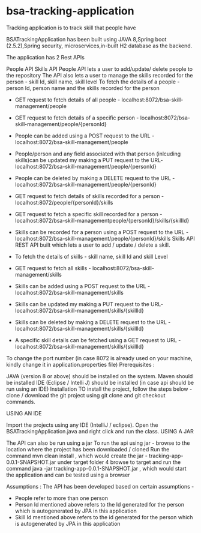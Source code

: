 # bsa-tracking-application
Tracking application is to track skill that people have


BSATrackingApplication has been built using JAVA 8,Spring boot (2.5.2),Spring security, microservices,in-built H2 database as the backend.

The application has 2 Rest APIs

People API
Skills API
People API lets a user to add/update/ delete people to the repository The API also lets a user to manage the skills recorded for the person - skill Id, skill name, skill level To fetch the details of a people - person Id, person name and the skills recorded for the person

- GET request  to fetch details of all people - localhost:8072/bsa-skill-management/people
- GET request  to fetch details of a specific person - localhost:8072/bsa-skill-management/people/{personId} 
- People can be added using a POST request to the URL - localhost:8072/bsa-skill-management/people
- People/person and any field associated with that person (inlcuding skills)can be updated my making a PUT request to the URL-  localhost:8072/bsa-skill-management/people/{personId}
- People can be deleted by making a DELETE request to the URL - localhost:8072/bsa-skill-management/people/{personId}
- GET request  to fetch details of skills recorded for a person - localhost:8072/people/{personId}/skills
- GET request to fetch a specific skill recorded for a person - localhost:8072/bsa-skill-managementpeople/{personId}/skills/{skillId}
- Skills can be recorded for a person using a POST request to the URL - localhost:8072/bsa-skill-management/people/{personId}/skills
Skills API REST API built which lets a user to add / update / delete a skill.

- To fetch the details of skills - skill name, skill Id and skill Level 
-  GET request to fetch all skills  - localhost:8072/bsa-skill-management/skills
- Skills can be added using a POST request to the URL - localhost:8072/bsa-skill-management/skills
- Skills can be updated my making a PUT request to the URL- localhost:8072/bsa-skill-management/skills/{skillId}
- Skills can be deleted by making a DELETE request to the URL - localhost:8072/bsa-skill-management/skills/{skillId}
- A specific skill details can be fetched using a GET request to URL - localhost:8072/bsa-skill-management/skills/{skillId}

To change the port number (in case 8072 is already used on your machine, kindly change it in application.properties file)
Prerequisites :

JAVA (version 8 or above) should be installed on the system. Maven should be installed IDE (Eclipse / Intelli J) should be installed (in case api should be run using an IDE) Installation TO install the project, follow the steps below - clone / download the git project using git clone and git checkout commands.

USING AN IDE

Import the projects using any IDE (IntelliJ / eclipse). Open the BSATrackingApplication.java and right click and run the class. USING A JAR

The API can also be run using a jar To run the api using jar - browse to the location where the project has been downloaded / cloned Run the command mvn clean install , which would create the jar - tracking-app-0.0.1-SNAPSHOT.jar under target folder 4 browse to target and run the command java -jar tracking-app-0.0.1-SNAPSHOT.jar , which would start the application and can be tested using a browser

Assumptions : The API has been developed based on certain assumptions -

- People refer to more than one person
- Person Id mentioned above refers to the Id generated for the person which is autogenerated by JPA in this application
- Skill Id mentioned above refers to the id generated for the person which is autogenerated by JPA in this application
